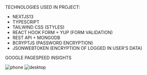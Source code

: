TECHNOLOGIES USED IN PROJECT:
- NEXTJS13
- TYPESCRIPT
- TAILWIND CSS (STYLES)
- REACT HOOK FORM + YUP (FORM VALIDATION)
- REST API + MONGODB
- BCRYPTJS (PASSWORD ENCRYPTION)
- JSONWEBTOKEN (ENCRYPTION OF LOGGED IN USER'S DATA)
  

GOOGLE PAGESPEED INSIGHTS

![phone](https://github.com/devkow77/todo-list/assets/134341639/a2068a87-6cd6-4620-b99b-b5743d18bb28)
![desktop](https://github.com/devkow77/todo-list/assets/134341639/4041d9cb-785a-45be-877b-dbec64c43526)
